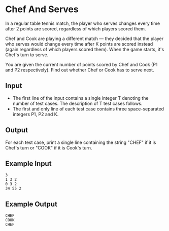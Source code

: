 # Chef And Serves

In a regular table tennis match, the player who serves changes every time after 2 points are scored, regardless of which players scored them.

Chef and Cook are playing a different match — they decided that the player who serves would change every time after K points are scored instead (again regardless of which players scored them). When the game starts, it's Chef's turn to serve.

You are given the current number of points scored by Chef and Cook (P1 and P2 respectively). Find out whether Chef or Cook has to serve next.

## Input

- The first line of the input contains a single integer T denoting the number of test cases. The description of T test cases follows.
- The first and only line of each test case contains three space-separated integers P1, P2 and K.

## Output

For each test case, print a single line containing the string "CHEF" if it is Chef's turn or "COOK" if it is Cook's turn.

## Example Input

```
3
1 3 2
0 3 2
34 55 2
```

## Example Output

```
CHEF
COOK
CHEF
```
